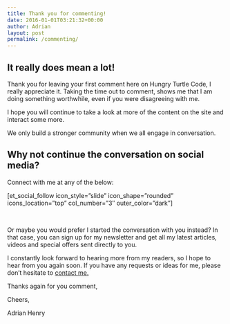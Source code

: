 ```yaml
---
title: Thank you for commenting!
date: 2016-01-01T03:21:32+00:00
author: Adrian
layout: post
permalink: /commenting/
---
```

## It really does mean a lot!

Thank you for leaving your first comment here on Hungry Turtle Code, I really appreciate it. Taking the time out to comment, shows me that I am doing something worthwhile, even if you were disagreeing with me.

I hope you will continue to take a look at more of the content on the site and interact some more.

We only build a stronger community when we all engage in conversation.

## Why not continue the conversation on social media?

Connect with me at any of the below:

<div class="comment-social">
  [et_social_follow icon_style=&#8221;slide&#8221; icon_shape=&#8221;rounded&#8221; icons_location=&#8221;top&#8221; col_number=&#8221;3&#8243; outer_color=&#8221;dark&#8221;]
</div>

&nbsp;

Or maybe you would prefer I started the conversation with you instead? In that case, you can sign up for my newsletter and get all my latest articles, videos and special offers sent directly to you.

I constantly look forward to hearing more from my readers, so I hope to hear from you again soon. If you have any requests or ideas for me, please don&#8217;t hesitate to [contact me.](/contact-me/)

Thanks again for you comment,

Cheers,

Adrian Henry
